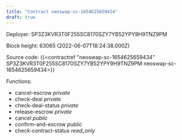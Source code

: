 ```yaml
---
title: "Contract neoswap-sc-1654625659434"
draft: true
---
```

Deployer: SP3Z3KVR3T0F255SC8170SZY7YB52YPY9H9TNZ9PM


 



Block height: 63065 (2022-06-07T18:24:38.000Z)

Source code: {{<contractref "neoswap-sc-1654625659434" SP3Z3KVR3T0F255SC8170SZY7YB52YPY9H9TNZ9PM neoswap-sc-1654625659434>}}

Functions:

* cancel-escrow _private_
* check-deal _private_
* check-deal-status _private_
* release-escrow _private_
* cancel _public_
* confirm-and-escrow _public_
* check-contract-status _read_only_
